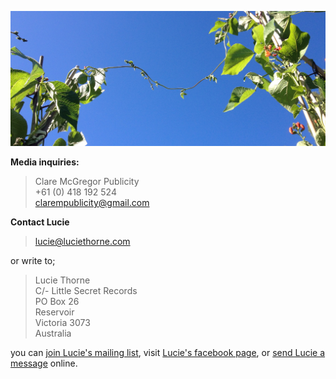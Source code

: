 ![](data/image/news/contact1.jpg)

**Media inquiries:**

> Clare McGregor Publicity  
> +61 (0) 418 192 524  
> <clarempublicity@gmail.com>

**Contact Lucie**  

> <lucie@luciethorne.com>

or write to;

> Lucie Thorne  
> C/- Little Secret Records  
> PO Box 26    
> Reservoir  
> Victoria 3073    
> Australia  

you can [join Lucie's mailing list][9], visit [Lucie's facebook page][23], or [send Lucie a message][11] online. 

  [9]: ?p=forms/mailing-list
  [11]: ?p=forms/send-message
  [23]: http://www.facebook.com/lucie.thorne#!/lucie.thorne

